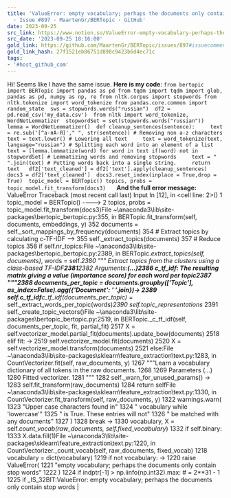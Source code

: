 ```yaml
---
title: 'ValueError: empty vocabulary; perhaps the documents only contain stop word
  · Issue #897 · MaartenGr/BERTopic · GitHub'
date: 2023-09-25
src_link: https://www.notion.so/ValueError-empty-vocabulary-perhaps-the-documents-only-contain-stop-word-Issue-897-MaartenGr--7e4d25bb99b14522b5d2a86cfe8e6943
src_date: '2023-09-25 18:16:00'
gold_link: https://github.com/MaartenGr/BERTopic/issues/897#issuecomment-1374387291
gold_link_hash: 27f1521eb86751d898c9423b6d4ec71c
tags:
- '#host_github_com'
---
```


 Hi! Seems like I have the same issue. **Here is my code**:  ``` from bertopic import BERTopic import pandas as pd from tqdm import tqdm import glob, pandas as pd, numpy as np, re from nltk.corpus import stopwords from nltk.tokenize import word_tokenize from pandas.core.common import random_state  sws = stopwords.words("russian")  df2 = pd.read_csv('my_data.csv')  from nltk import word_tokenize, WordNetLemmatizer  stopwordSet = set(stopwords.words("russian"))   lemma = WordNetLemmatizer()  def cleanup_sentences(sentence):     text = re.sub('[^а-яА-Я]'," ", str(sentence)) # Removing non a-z characters     text = text.lower() # Lowering all text     text = word_tokenize(text, language="russian") # Splitting each word into an element of a list     text = [lemma.lemmatize(word) for word in text if(word) not in stopwordSet] # Lemmatizing words and removing stopwords     text = " ".join(text) # Putting words back into a single string.     return text   df2['text_cleaned'] = df2['text'].apply(cleanup_sentences)  docs3 = df2['text_cleaned']  docs3.reset_index(inplace = True,drop = True)  topic_model = BERTopic() topics, probs = topic_model.fit_transform(docs3)    ```  **And the full error message:** ValueError Traceback (most recent call last)  Input In [12], in <cell line: 2>() 1 topic\_model = BERTopic() ----> 2 topics, probs = topic\_model.fit\_transform(docs3)File ~\anaconda3\lib\site-packages\bertopic\_bertopic.py:355, in BERTopic.fit\_transform(self, documents, embeddings, y)  352 documents = self.\_sort\_mappings\_by\_frequency(documents) 354 # Extract topics by calculating c-TF-IDF --> 355 self.\_extract\_topics(documents) 357 # Reduce topics 358 if self.nr\_topics:File ~\anaconda3\lib\site-packages\bertopic\_bertopic.py:2389, in BERTopic.*extract\_topics(self, documents)*, words = self.*2380 """ Extract topics from the clusters using a class-based TF-IDF**2381**2382 Arguments:**(...)**2386 c\_tf\_idf: The resulting matrix giving a value (importance score) for each word per topic**2387 """**2388 documents\_per\_topic = documents.groupby(['Topic'], as\_index=False).agg({'Document': ' '.join})**-> 2389 self.c\_tf\_idf**c\_tf\_idf(documents\_per\_topic)* = self.\_extract\_words\_per\_topic(words)*2390 self.topic\_representations*  2391 self.\_create\_topic\_vectors()File ~\anaconda3\lib\site-packages\bertopic\_bertopic.py:2519, in BERTopic.\_c\_tf\_idf(self, documents\_per\_topic, fit, partial\_fit)  2517 X = self.vectorizer\_model.partial\_fit(documents).update\_bow(documents) 2518 elif fit: -> 2519 self.vectorizer\_model.fit(documents) 2520 X = self.vectorizer\_model.transform(documents) 2521 else:File ~\anaconda3\lib\site-packages\sklearn\feature\_extraction\text.py:1283, in CountVectorizer.fit(self, raw\_documents, y)  1267 """Learn a vocabulary dictionary of all tokens in the raw documents. 1268 1269 Parameters (...) 1280 Fitted vectorizer. 1281 """ 1282 self.\_warn\_for\_unused\_params() -> 1283 self.fit\_transform(raw\_documents) 1284 return selfFile ~\anaconda3\lib\site-packages\sklearn\feature\_extraction\text.py:1330, in CountVectorizer.fit\_transform(self, raw\_documents, y)  1322 warnings.warn( 1323 "Upper case characters found in" 1324 " vocabulary while 'lowercase'" 1325 " is True. These entries will not" 1326 " be matched with any documents" 1327 ) 1328 break -> 1330 vocabulary, X = self.*count\_vocab(raw\_documents, self.fixed\_vocabulary*) 1332 if self.binary: 1333 X.data.fill(1)File ~\anaconda3\lib\site-packages\sklearn\feature\_extraction\text.py:1220, in CountVectorizer.\_count\_vocab(self, raw\_documents, fixed\_vocab)  1218 vocabulary = dict(vocabulary) 1219 if not vocabulary: -> 1220 raise ValueError( 1221 "empty vocabulary; perhaps the documents only contain stop words" 1222 ) 1224 if indptr[-1] > np.iinfo(np.int32).max: # = 2\*\*31 - 1 1225 if \_IS\_32BIT:ValueError: empty vocabulary; perhaps the documents only contain stop words |